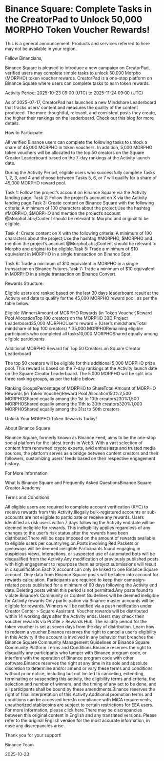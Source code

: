 # Binance Square: Complete Tasks in the CreatorPad to Unlock 50,000 MORPHO Token Voucher Rewards!

This is a general announcement. Products and services referred to here may not be available in your region. 

Fellow Binancians,

Binance Square is pleased to introduce a new campaign on CreatorPad, verified users may complete simple tasks to unlock 50,000 Morpho (MORPHO) token voucher rewards. CreatorPad is a one-stop platform on Binance Square where users can complete tasks to earn token rewards.

Activity Period: 2025-10-23 09:00 (UTC) to 2025-11-24 09:00 (UTC)

As of 2025-07-17, CreatorPad has launched a new Mindshare Leaderboard that tracks users’ content and measures the quality of the content produced. The more thoughtful, relevant, and consistent posts they create, the higher their rankings on the leaderboard. Check out this blog for more details. 

How to Participate:

All verified Binance users can complete the following tasks to unlock a share of 45,000 MORPHO in token vouchers. In addition, 5,000 MORPHO token vouchers will be allocated to the top 50 creators on the Square Creator Leaderboard based on the 7-day rankings at the Activity launch date.

During the Activity Period, eligible users who successfully complete Tasks 1, 2, 3, and 4 and choose between Tasks 5, 6, or 7 will qualify for a share of 45,000 MORPHO reward pool. 

Task 1: Follow the project’s account on Binance Square via the Activity landing page. Task 2: Follow the project’s account on X via the Activity landing page.Task 3: Create content on Binance Square with the following criteria: A minimum of 100 characters about the project;Use the hashtag #MORPHO, $MORPHO and mention the project’s account @MorphoLabs;Content should be relevant to Morpho and original to be eligible.

Task 4: Create content on X with the following criteria: A minimum of 100 characters about the project;Use the hashtag #MORPHO, $MORPHO and mention the project’s account @MorphoLabs;Content should be relevant to Morpho and original to be eligible.Task 5: Trade a minimum of $10 equivalent in MORPHO in a single transaction on Binance Spot.

Task 6: Trade a minimum of $10 equivalent in MORPHO in a single transaction on Binance Futures.Task 7: Trade a minimum of $10 equivalent in MORPHO in a single transaction on Binance Convert.

Rewards Structure: 

Eligible users are ranked based on the last 30 days leaderboard result at the Activity end date to qualify for the 45,000 MORPHO reward pool, as per the table below.

Eligible WinnersAmount of MORPHO Rewards (in Token Voucher)Reward Pool AllocationTop 100 creators on the MORPHO 30D Project Leaderboard35,000 MORPHOUser’s reward = (User’s mindshare/Total mindshare of top 100 creators) * 35,000 MORPHORemaining eligible participants who completed all tasks10,000 MORPHOShared equally among eligible participants

Additional MORPHO Reward for Top 50 Creators on Square Creator Leaderboard 

The top 50 creators will be eligible for this additional 5,000 MORPHO prize pool. This reward is based on the 7-day rankings at the Activity launch date on the Square Creator Leaderboard. The 5,000 MORPHO will be split into three ranking groups, as per the table below:

Ranking GroupsPercentage of MORPHO to ShareTotal Amount of MORPHO Rewards (in Token Voucher)Reward Pool Allocation150%2,500 MORPHOShared equally among the 1st to 10th creators230%1,500 MORPHOShared equally among the 11th to 30th creators320%1,000 MORPHOShared equally among the 31st to 50th creators

Unlock Your MORPHO Token Rewards Today! 

About Binance Square

Binance Square, formerly known as Binance Feed, aims to be the one-stop social platform for the latest trends in Web3. With a vast selection of content from renowned crypto experts, avid enthusiasts and trusted media sources, the platform serves as a bridge between content creators and their followers, customizing users’ feeds based on their respective engagement history.

For More Information

What Is Binance Square and Frequently Asked QuestionsBinance Square Creator Academy

Terms and Conditions

All eligible users are required to complete account verification (KYC) to receive rewards from this Activity.Illegally bulk-registered accounts or sub-accounts are not eligible to participate or receive any rewards. Users identified as risk users within 7 days following the Activity end date will be deemed ineligible for rewards. This ineligibility applies regardless of any changes to the user’s risk status after the rewards have been distributed.There will be caps imposed on the amount of rewards available to eligible users per country/region.Posts involving Red Packets or giveaways will be deemed ineligible.Participants found engaging in suspicious views, interactions, or suspected use of automated bots will be disqualified from the Activity.Any modification of previously published posts with high engagement to repurpose them as project submissions will result in disqualification.Each X account can only be linked to one Binance Square account. Only data from Binance Square posts will be taken into account for rewards calculation. Participants are required to keep their campaign-related posts published for a minimum of 60 days following the Activity end date. Deleting posts within this period is not permitted.Any posts found to violate Binance’s Community or Content Guidelines will be deemed ineligible for Activity rewards.Only participation via Binance master accounts will be eligible for rewards. Winners will be notified via a push notification under Creator Center > Square Assistant. Voucher rewards will be distributed within 14 working days after the Activity ends. Users may check their voucher rewards via Profile > Rewards Hub. The validity period for the token voucher is set at seven days from the day of distribution. Learn how to redeem a voucher.Binance reserves the right to cancel a user’s eligibility in this Activity if the account is involved in any behavior that breaches the Binance Square Community Management Guidelines or Binance Square Community Platform Terms and Conditions.Binance reserves the right to disqualify any participants who tamper with Binance program code, or interfere with the operation of Binance program code with other software.Binance reserves the right at any time in its sole and absolute discretion to determine and/or amend or vary these terms and conditions without prior notice, including but not limited to canceling, extending, terminating or suspending this activity, the eligibility terms and criteria, the selection and number of winners, and the timing of any act to be done, and all participants shall be bound by these amendments.Binance reserves the right of final interpretation of this Activity.Additional promotion terms and conditions can be accessed here.In compliance with MiCA requirements, unauthorized stablecoins are subject to certain restrictions for EEA users. For more information, please click here.There may be discrepancies between this original content in English and any translated versions. Please refer to the original English version for the most accurate information, in case any discrepancies arise.

Thank you for your support!

Binance Team

2025-10-23